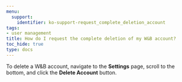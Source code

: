 ```yaml
---
menu:
  support:
    identifier: ko-support-request_complete_deletion_account
tags:
- user management
title: How do I request the complete deletion of my W&B account?
toc_hide: true
type: docs
---
```


To delete a W&B account, navigate to the **Settings** page, scroll to the bottom, and click the **Delete Account** button.